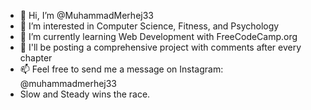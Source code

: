 - 👋 Hi, I’m @MuhammadMerhej33
- 👀 I’m interested in Computer Science, Fitness, and Psychology
- 🌱 I’m currently learning Web Development with FreeCodeCamp.org
- 💞️ I'll be posting a comprehensive project with comments after every chapter
- 📫 Feel free to send me a message on Instagram: @muhammadmerhej33
- Slow and Steady wins the race.
<!---
MuhammadMerhej33/MuhammadMerhej33 is a ✨ special ✨ repository because its `README.md` (this file) appears on your GitHub profile.
You can click the Preview link to take a look at your changes.
--->
